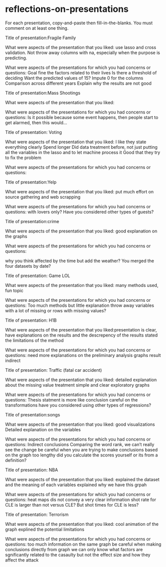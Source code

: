 # reflections-on-presentations

For each presentation, copy-and-paste then fill-in-the-blanks.  You must comment on at least one thing. 



Title of presentation:Fragile Family 



What were aspects of the presentation that you liked:
use lasso and cross validation. 
Not throw away columns with na, especially when the purpose is predicting. 


What were aspects of the presentations for which you had concerns or questions:
Goal fine the factors related to their lives 
Is there a threshold of deciding 
Want the predicted values of 15? 
Impute 0 for the columns 
Comparison across different years 
Explain why the results are not good 



Title of presentation:Mass Shootings 

What were aspects of the presentation that you liked:


What were aspects of the presentations for which you had concerns or questions:
Is it possible because some event happens, then people start to get alarmed, then this would… 



Title of presentation: Voting 

What were aspects of the presentation that you liked:
I like they state everything clearly 
Spend longer Did data treatment before, not just putting all the variables in the lasso and to let machine process it 
Good that they try to fix the problem

What were aspects of the presentations for which you had concerns or questions:



Title of presentation:Yelp 

What were aspects of the presentation that you liked:
put much effort on source gathering and web scrapping 

What were aspects of the presentations for which you had concerns or questions:
with lovers only? Have you considered other types of guests? 



Title of presentation:crime 

What were aspects of the presentation that you liked:
good explanation on the graphs 

What were aspects of the presentations for which you had concerns or questions:

why you think affected by the time but add the weather? 
You merged the four datasets by date? 


Title of presentation: Game LOL 

What were aspects of the presentation that you liked: many methods used, fun topic

What were aspects of the presentations for which you had concerns or questions:
Too much methods but little explanation 
throw away variables with a lot of missing or rows with missing values? 






Title of presentation: H1B 

What were aspects of the presentation that you liked:presentation is clear, 
have explanations on the results and the descrepency of the results
stated the limitations of the method  

What were aspects of the presentations for which you had concerns or questions:
need more explanations on the preliminary analysis graphs 
result indirect 







Title of presentation: Traffic (fatal car accident)

What were aspects of the presentation that you liked:
detailed explanation about the missing value treatment 
simple and clear exploratory graphs 


What were aspects of the presentations for which you had concerns or questions:
Thesis statment is more like conclusion 
careful on the transformations 
have you considered using other types of regressions? 






Title of presentation:songs 

What were aspects of the presentation that you liked:
good visualizations 
Detailed explanation on the variables 

What were aspects of the presentations for which you had concerns or questions:
Indirect conclusions 
Comparing the word rank, we can’t really see the change 
be careful when you are trying to make conclusions based on the graph
too lengthy 
did you calculate the scores yourself or its from a definition? 





Title of presentation: NBA 

What were aspects of the presentation that you liked:
explained the dataset and the meaning of each variables 
explained why we have this grpah 

What were aspects of the presentations for which you had concerns or questions:
heat maps dis not convey a very clear information 
shot rate for CLE is larger than not versus CLE? But shot times for CLE is less? 






Title of presentation: Terrorism 

What were aspects of the presentation that you liked:
cool animation of the graph 
explined the potential limitations 

What were aspects of the presentations for which you had concerns or questions:
too much information on the same graph
be careful when making conclusions directly from graph 
we can only know what factors are sgnificantly related to the casaulty but not the effect size and how they affect the attack 














